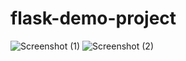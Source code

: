 # flask-demo-project

![Screenshot (1)](https://github.com/armanansari01/flask-demo-project/assets/63556259/61e8ec28-04d5-4b4a-89df-e7e3c1c90f84)
![Screenshot (2)](https://github.com/armanansari01/flask-demo-project/assets/63556259/04f88f9a-1bdc-4013-bb6b-c7f85a46bf19)
